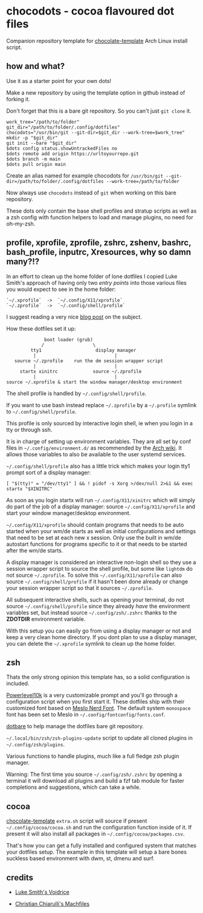 # chocodots - cocoa flavoured dot files

Companion repository template for [chocolate-template](https://github.com/nekwebdev/chocolate-template) Arch Linux install script.

## how and what?

Use it as a starter point for your own dots!

Make a new repository by using the template option in github instead of forking it.

Don't forget that this is a bare git repository. So you can't just `git clone` it.

    work_tree="/path/to/folder"
    git_dir="/path/to/folder/.config/dotfiles"
    chocodots="/usr/bin/git --git-dir=$git_dir --work-tree=$work_tree"
    mkdir -p "$git_dir"
    git init --bare "$git_dir"
    $dots config status.showUntrackedFiles no
    $dots remote add origin https://urltoyourrepo.git
    $dots branch -m main
    $dots pull origin main

Create an alias named for example chocodots for `/usr/bin/git --git-dir=/path/to/folder/.config/dotfiles --work-tree=/path/to/folder`

Now always use `chocodots` instead of `git` when working on this bare repository.

These dots only contain the base shell profiles and stratup scripts as well as a zsh config with function helpers to load and manage plugins, no need for oh-my-zsh.

## profile, xprofile, zprofile, zshrc, zshenv, bashrc, bash_profile, inputrc, Xresources, why so damn many?!?

In an effort to clean up the home folder of lone dotfiles I copied Luke Smith's approach of having only two *entry points* into those various files you would expect to see in the home folder:

    `~/.xprofile`  ->  `~/.config/X11/xprofile`
    `~/.zprofile`  ->  `~/.config/shell/profile`

I suggest reading a very nice [blog post](https://shreevatsa.wordpress.com/2008/03/30/zshbash-startup-files-loading-order-bashrc-zshrc-etc/) on the subject.

How these dotfiles set it up:

                  boot loader (grub)
                 /                  \
             tty1                    display manager
              |                             |
       source ~/.zprofile    run the dm session wrapper script  
              |                             |
         startx xinitrc             source ~/.zprofile
              |                             |
    source ~/.xprofile & start the window manager/desktop environment


The shell profile is handled by `~/.config/shell/profile`.

If you want to use bash instead replace `~/.zprofile` by a `~/.profile` symlink to `~/.config/shell/profile`.

This profile is only sourced by interactive login shell, ie when you login in a tty or through ssh.

It is in charge of setting up environment variables. They are all set by conf files in `~/.config/environment.d/` as recommended by the [Arch wiki](https://wiki.archlinux.org/title/environment_variables#Per_user). It allows those variables to also be available to the user systemd services.

`~/.config/shell/profile` also has a little trick which makes your login tty1 prompt sort of a display manager:

    [ "$(tty)" = "/dev/tty1" ] && ! pidof -s Xorg >/dev/null 2>&1 && exec startx "$XINITRC"

As soon as you login startx will run `~/.config/X11/xinitrc` which will simply do part of the job of a display manager: source `~/.config/X11/xprofile` and start your window manager/desktop environment.

`~/.config/X11/xprofile` should contain programs that needs to be auto started when your wm/de starts as well as initial configurations and settings that need to be set at each new x session. Only use the built in wm/de autostart functions for programs specific to it or that needs to be started after the wm/de starts.

A display manager is considered an interactive non-login shell so they use a session wrapper script to source the shell profile, but some like `lightdm` do not source `~/.zprofile`. To solve this `~/.config/X11/xprofile` can also source `~/.config/shell/profile` if it hasn't been done already or change your session wrapper script so that it sources `~/.zprofile`.

All subsequent interactive shells, such as opening your terminal, do not source `~/.config/shell/profile` since they already *have* the environment variables set, but instead source `~/.config/zsh/.zshrc` thanks to the **ZDOTDIR** environment variable.

With this setup you can easily go from using a display manager or not and keep a very clean home directory. If you dont plan to use a display manager, you can delete the `~/.xprofile` symlink to clean up the home folder.

## zsh

Thats the only strong opinion this template has, so a solid configuration is included.

[Powerlevel10k](https://github.com/romkatv/powerlevel10k) is a very customizable prompt and you'll go through a configuration script when you first start it. These dotfiles ship with their customized font based on [Meslo Nerd Font](https://www.nerdfonts.com/font-downloads). The default system `monospace` font has been set to Meslo in `~/.config/fontconfig/fonts.conf`.

[dotbare](https://github.com/kazhala/dotbare) to help manage the dotfiles bare git repository.

`~/.local/bin/zsh/zsh-plugins-update` script to update all cloned plugins in `~/.config/zsh/plugins`.

Various functions to handle plugins, much like a full fledge zsh plugin manager.

Warning: The first time you source `~/.config/zsh/.zshrc` by opening a terminal it will download all plugins and build a fzf tab module for faster completions and suggestions, which can take a while.

## cocoa

[chocolate-template](https://github.com/nekwebdev/chocolate-template) `extra.sh` script will source if present `~/.config/cocoa/cocoa.sh` and run the configuration function inside of it. If present it will also install all packages in `~/.config/cocoa/packages.csv`.

That's how you can get a fully installed and configured system that matches your dotfiles setup. The example in this template will setup a bare bones suckless based environment with dwm, st, dmenu and surf.

## credits

- [Luke Smith's Voidrice](https://github.com/LukeSmithxyz/voidrice)

- [Christian Chiarulli's Machfiles](https://github.com/ChristianChiarulli/Machfiles)
